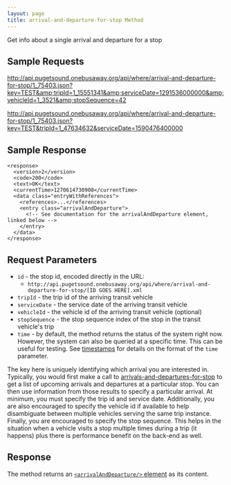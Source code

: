 ```yaml
---
layout: page
title: arrival-and-departure-for-stop Method
---
```


Get info about a single arrival and departure for a stop

## Sample Requests

http://api.pugetsound.onebusaway.org/api/where/arrival-and-departure-for-stop/1_75403.json?key=TEST&amp;tripId=1_15551341&amp;serviceDate=1291536000000&amp;vehicleId=1_3521&amp;stopSequence=42

http://api.pugetsound.onebusaway.org/api/where/arrival-and-departure-for-stop/1_75403.json?key=TEST&tripId=1_47634632&serviceDate=1590476400000

## Sample Response

    <response>
      <version>2</version>
      <code>200</code>
      <text>OK</text>
      <currentTime>1270614730908</currentTime>
      <data class="entryWithReferences">
        <references>...</references>
        <entry class="arrivalAndDeparture">
          <!-- See documentation for the arrivalAndDeparture element, linked below -->
        </entry>
      </data>
    </response>

## Request Parameters

* `id` - the stop id, encoded directly in the URL:
    * `http://api.pugetsound.onebusaway.org/api/where/arrival-and-departure-for-stop/[ID GOES HERE].xml`
* `tripId` - the trip id of the arriving transit vehicle
* `serviceDate` - the service date of the arriving transit vehicle
* `vehicleId` - the vehicle id of the arriving transit vehicle (optional)
* `stopSequence` - the stop sequence index of the stop in the transit vehicle's trip
* `time` - by default, the method returns the status of the system right now.  However, the system can also be queried at a specific time.  This can be useful for testing.  See [timestamps](/api/where/#timestamps) for details on the format of the `time` parameter.

The key here is uniquely identifying which arrival you are interested in.  Typically, you would first make a call to [arrivals-and-departures-for-stop](/api/where/methods/arrivals-and-departures-for-stop) to get a list of upcoming arrivals and departures at a particular stop.  You can then use information from those results to specify a particular arrival.  At minimum, you must specify the trip id and service date.  Additionally, you are also encouraged to specify the vehicle id if available to help disambiguate between multiple vehicles serving the same trip instance.  Finally, you are encouraged to specify the stop sequence.  This helps in the situation when a vehicle visits a stop multiple times during a trip (it happens) plus there is performance benefit on the back-end as well.

## Response

The method returns an [`<arrivalAndDeparture/>` element](/api/where/elements/arrival-and-departure) as its content.
